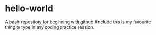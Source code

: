 # hello-world
A basic repository for beginning with github
#include<iostream>
this is my favourite thing to type in any coding practice session.
